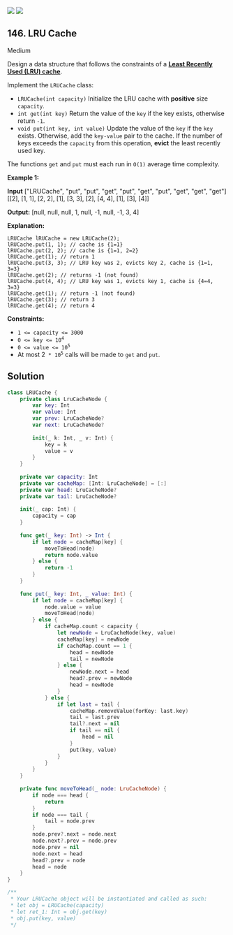 [![](https://img.shields.io/github/stars/LeetCode-in-Swift/LeetCode-in-Swift?label=Stars&style=flat-square)](https://github.com/LeetCode-in-Swift/LeetCode-in-Swift)
[![](https://img.shields.io/github/forks/LeetCode-in-Swift/LeetCode-in-Swift?label=Fork%20me%20on%20GitHub%20&style=flat-square)](https://github.com/LeetCode-in-Swift/LeetCode-in-Swift/fork)

## 146\. LRU Cache

Medium

Design a data structure that follows the constraints of a **[Least Recently Used (LRU) cache](https://en.wikipedia.org/wiki/Cache_replacement_policies#LRU)**.

Implement the `LRUCache` class:

*   `LRUCache(int capacity)` Initialize the LRU cache with **positive** size `capacity`.
*   `int get(int key)` Return the value of the `key` if the key exists, otherwise return `-1`.
*   `void put(int key, int value)` Update the value of the `key` if the `key` exists. Otherwise, add the `key-value` pair to the cache. If the number of keys exceeds the `capacity` from this operation, **evict** the least recently used key.

The functions `get` and `put` must each run in `O(1)` average time complexity.

**Example 1:**

**Input** ["LRUCache", "put", "put", "get", "put", "get", "put", "get", "get", "get"] [[2], [1, 1], [2, 2], [1], [3, 3], [2], [4, 4], [1], [3], [4]]

**Output:** [null, null, null, 1, null, -1, null, -1, 3, 4]

**Explanation:**

    LRUCache lRUCache = new LRUCache(2);
    lRUCache.put(1, 1); // cache is {1=1}
    lRUCache.put(2, 2); // cache is {1=1, 2=2}
    lRUCache.get(1); // return 1
    lRUCache.put(3, 3); // LRU key was 2, evicts key 2, cache is {1=1, 3=3}
    lRUCache.get(2); // returns -1 (not found)
    lRUCache.put(4, 4); // LRU key was 1, evicts key 1, cache is {4=4, 3=3}
    lRUCache.get(1); // return -1 (not found)
    lRUCache.get(3); // return 3
    lRUCache.get(4); // return 4 

**Constraints:**

*   `1 <= capacity <= 3000`
*   <code>0 <= key <= 10<sup>4</sup></code>
*   <code>0 <= value <= 10<sup>5</sup></code>
*   At most 2<code> * 10<sup>5</sup></code> calls will be made to `get` and `put`.

## Solution

```swift
class LRUCache {
    private class LruCacheNode {
        var key: Int
        var value: Int
        var prev: LruCacheNode?
        var next: LruCacheNode?
        
        init(_ k: Int, _ v: Int) {
            key = k
            value = v
        }
    }
    
    private var capacity: Int
    private var cacheMap: [Int: LruCacheNode] = [:]
    private var head: LruCacheNode?
    private var tail: LruCacheNode?
    
    init(_ cap: Int) {
        capacity = cap
    }
    
    func get(_ key: Int) -> Int {
        if let node = cacheMap[key] {
            moveToHead(node)
            return node.value
        } else {
            return -1
        }
    }
    
    func put(_ key: Int, _ value: Int) {
        if let node = cacheMap[key] {
            node.value = value
            moveToHead(node)
        } else {
            if cacheMap.count < capacity {
                let newNode = LruCacheNode(key, value)
                cacheMap[key] = newNode
                if cacheMap.count == 1 {
                    head = newNode
                    tail = newNode
                } else {
                    newNode.next = head
                    head?.prev = newNode
                    head = newNode
                }
            } else {
                if let last = tail {
                    cacheMap.removeValue(forKey: last.key)
                    tail = last.prev
                    tail?.next = nil
                    if tail == nil {
                        head = nil
                    }
                    put(key, value)
                }
            }
        }
    }
    
    private func moveToHead(_ node: LruCacheNode) {
        if node === head {
            return
        }
        if node === tail {
            tail = node.prev
        }
        node.prev?.next = node.next
        node.next?.prev = node.prev
        node.prev = nil
        node.next = head
        head?.prev = node
        head = node
    }
}

/**
 * Your LRUCache object will be instantiated and called as such:
 * let obj = LRUCache(capacity)
 * let ret_1: Int = obj.get(key)
 * obj.put(key, value)
 */
```